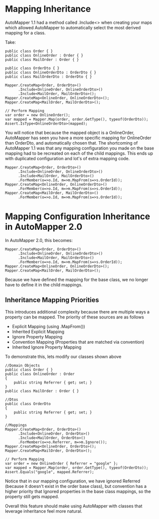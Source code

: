 # Mapping Inheritance
AutoMapper 1.1 had a method called .Include<> when creating your maps which allowed AutoMapper to automatically select the most derived mapping for a class.

Take:

    public class Order { }
    public class OnlineOrder : Order { }
    public class MailOrder : Order { }

    public class OrderDto { }
    public class OnlineOrderDto : OrderDto { }
    public class MailOrderDto : OrderDto { }

    Mapper.CreateMap<Order, OrderDto>()
          .Include<OnlineOrder, OnlineOrderDto>()
          .Include<MailOrder, MailOrderDto>();
    Mapper.CreateMap<OnlineOrder, OnlineOrderDto>();
    Mapper.CreateMap<MailOrder, MailOrderDto>();

    // Perform Mapping
    var order = new OnlineOrder();
    var mapped = Mapper.Map(order, order.GetType(), typeof(OrderDto));
    Assert.IsType<OnlineOrderDto>(mapped);

You will notice that because the mapped object is a OnlineOrder, AutoMapper has seen you have a more specific mapping for OnlineOrder than OrderDto, and automatically chosen that.
The shortcoming of AutoMapper 1.1 was that any mapping configuration you made on the base mapping had to be recreated on each of the child mappings. This ends up with duplicated configuration and lot's of extra mapping code.

    Mapper.CreateMap<Order, OrderDto>()
          .Include<OnlineOrder, OnlineOrderDto>()
          .Include<MailOrder, MailOrderDto>()
          .ForMember(o=>o.Id, m=>m.MapFrom(s=>s.OrderId));
    Mapper.CreateMap<OnlineOrder, OnlineOrderDto>()
          .ForMember(o=>o.Id, m=>m.MapFrom(s=>s.OrderId));
    Mapper.CreateMap<MailOrder, MailOrderDto>()
          .ForMember(o=>o.Id, m=>m.MapFrom(s=>s.OrderId));

# Mapping Configuration Inheritance in AutoMapper 2.0
In AutoMapper 2.0, this becomes:

    Mapper.CreateMap<Order, OrderDto>()
          .Include<OnlineOrder, OnlineOrderDto>()
          .Include<MailOrder, MailOrderDto>()
          .ForMember(o=>o.Id, m=>m.MapFrom(s=>s.OrderId));
    Mapper.CreateMap<OnlineOrder, OnlineOrderDto>();
    Mapper.CreateMap<MailOrder, MailOrderDto>();

Because we have defined the mapping for the base class, we no longer have to define it in the child mappings.

## Inheritance Mapping Priorities
This introduces additional complexity because there are multiple ways a property can be mapped. The priority of these sources are as follows

 - Explicit Mapping (using .MapFrom())
 - Inherited Explicit Mapping
 - Ignore Property Mapping
 - Convention Mapping (Properties that are matched via convention)
 - Inherited Ignore Property Mapping

To demonstrate this, lets modify our classes shown above

    //Domain Objects
    public class Order { }
    public class OnlineOrder : Order 
    { 
        public string Referrer { get; set; }
    }
    public class MailOrder : Order { }

    //Dtos
    public class OrderDto
    {
        public string Referrer { get; set; }
    }

    //Mappings
    Mapper.CreateMap<Order, OrderDto>()
          .Include<OnlineOrder, OrderDto>()
          .Include<MailOrder, OrderDto>()
          .ForMember(o=>o.Referrer, m=>m.Ignore());
    Mapper.CreateMap<OnlineOrder, OrderDto>();
    Mapper.CreateMap<MailOrder, OrderDto>();

    // Perform Mapping
    var order = new OnlineOrder { Referrer = "google" };
    var mapped = Mapper.Map(order, order.GetType(), typeof(OrderDto));
    Assert.Equals("google", mapped.Referrer);

Notice that in our mapping configuration, we have ignored Referred (because it doesn't exist in the order base class), but convention has a higher priority that Ignored properties in the base class mappings, so the property still gets mapped.

Overall this feature should make using AutoMapper with classes that leverage inheritance feel more natural.